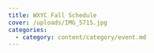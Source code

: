 ```yaml
---
title: WXYC Fall Schedule
cover: /uploads/IMG_5715.jpg
categories:
  - category: content/category/event.md
---
```


